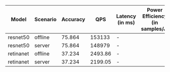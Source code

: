 | Model     | Scenario   |   Accuracy |       QPS | Latency (in ms)   | Power Efficiency (in samples/J)   | TEST01   | TEST05   | TEST04   |
|-----------|------------|------------|-----------|-------------------|-----------------------------------|----------|----------|----------|
| resnet50  | offline    |     75.864 | 153133    | -                 |                                   | passed   | passed   | passed   |
| resnet50  | server     |     75.864 | 148979    | -                 |                                   | passed   | passed   | passed   |
| retinanet | offline    |     37.234 |   2493.86 | -                 |                                   | passed   | passed   |          |
| retinanet | server     |     37.234 |   2199.05 | -                 |                                   | passed   | passed   |          |
